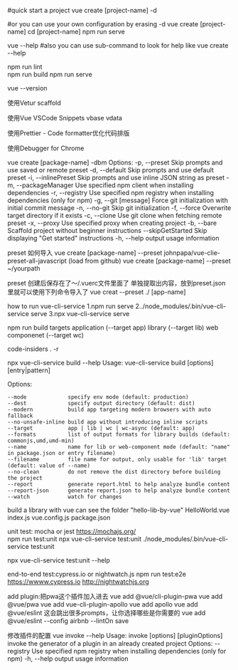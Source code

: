 #quick start a project
vue create [project-name] -d

#or you can use your own configuration by erasing -d
vue create [project-name]
cd [project-name]
npm run serve

vue --help
#also you can use sub-command to look for help like
vue create --help

npm run lint  
npm run build
npm run serve

vue --version

使用Vetur
scaffold

使用Vue VSCode Snippets
vbase
vdata

使用Prettier - Code formatter优化代码排版

使用Debugger for Chrome

vue create [package-name] -dbm
Options:
  -p, --preset <presetName>       Skip prompts and use saved or remote preset
  -d, --default                   Skip prompts and use default preset
  -i, --inlinePreset <json>       Skip prompts and use inline JSON string as preset
  -m, --packageManager <command>  Use specified npm client when installing dependencies
  -r, --registry <url>            Use specified npm registry when installing dependencies (only for npm)
  -g, --git [message]             Force git initialization with initial commit message
  -n, --no-git                    Skip git initialization
  -f, --force                     Overwrite target directory if it exists
  -c, --clone                     Use git clone when fetching remote preset
  -x, --proxy                     Use specified proxy when creating project
  -b, --bare                      Scaffold project without beginner instructions
  --skipGetStarted                Skip displaying "Get started" instructions
  -h, --help                      output usage information

preset 如何导入
vue create [package-name] --preset johnpapa/vue-clie-preset-all-javascript (load from github)
vue create [package-name] --preset ~/yourpath

preset 创建后保存在了～/.vuerc文件里面了
单独提取出内容，放到preset.json里就可以使用下列命令导入了
vue creat --preset ./ [app-name] 

how to run vue-cli-service
1.npm run serve
2../node_modules/.bin/vue-cli-service serve
3.npx vue-cli-service serve

npm run build  targets
application (--target app)
library (--target lib)
web componenet (--target wc)

code-insiders . -r

npx vue-cli-service build --help
Usage: vue-cli-service build [options] [entry|pattern]

  Options:

    --mode             specify env mode (default: production)
    --dest             specify output directory (default: dist)
    --modern           build app targeting modern browsers with auto fallback
    --no-unsafe-inline build app without introducing inline scripts
    --target           app | lib | wc | wc-async (default: app)
    --formats          list of output formats for library builds (default: commonjs,umd,umd-min)
    --name             name for lib or web-component mode (default: "name" in package.json or entry filename)
    --filename         file name for output, only usable for 'lib' target (default: value of --name)
    --no-clean         do not remove the dist directory before building the project
    --report           generate report.html to help analyze bundle content
    --report-json      generate report.json to help analyze bundle content
    --watch            watch for changes

build a library with vue
can see the folder "hello-lib-by-vue"
HelloWorld.vue
index.js
vue.config.js
package.json

unit test: mocha or jest
https://mochajs.org/  
npm run test:unit
npx vue-cli-service test:unit
./node_modules/.bin/vue-cli-service test:unit

npx vue-cli-service test:unit --help

end-to-end test:cypress.io  or  nightwatch.js
npm run test:e2e
https://wwww.cypress.io
http://nightwatchjs.org

add plugin:把pwa这个插件加入进去
vue add @vue/cli-plugin-pwa
vue add @vue/pwa
vue add vue-cli-plugin-apollo
vue add apollo
vue add @vue/eslint 这会跳出很多prompts，让你选择哪些是你需要的
vue add @vue/eslint --config airbnb --lintOn save

修改插件的配置
vue invoke --help
Usage: invoke [options] <plugin> [pluginOptions]
invoke the generator of a plugin in an already created project
Options:
  --registry <url>  Use specified npm registry when installing dependencies (only for npm)
  -h, --help        output usage information

